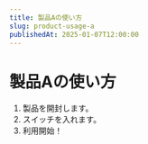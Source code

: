```yaml
---
title: 製品Aの使い方
slug: product-usage-a
publishedAt: 2025-01-07T12:00:00
---
```


# 製品Aの使い方

1. 製品を開封します。
2. スイッチを入れます。
3. 利用開始！